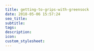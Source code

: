 ```yaml
---
title: getting-to-grips-with-greensock
date: 2018-05-06 15:57:24
seo_title:
subtitle:
tags:
description:
icon:
custom_stylesheet:
---
```

